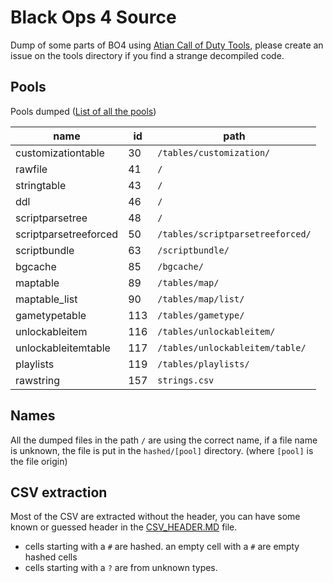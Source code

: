 # Black Ops 4 Source

Dump of some parts of BO4 using [Atian Call of Duty Tools](https://github.com/ate47/atian-cod-tools), please create an issue on the tools directory if you find a strange decompiled code.

## Pools

Pools dumped ([List of all the pools](https://github.com/ate47/t8-atian-menu/blob/master/docs/notes/xassetpools.csv))

| name                  | id  |        path                      |
|-----------------------|-----|----------------------------------|
| customizationtable    | 30  | `/tables/customization/`         |
| rawfile               | 41  | `/`                              |
| stringtable           | 43  | `/`                              |
| ddl                   | 46  | `/`                              |
| scriptparsetree       | 48  | `/`                              |
| scriptparsetreeforced | 50  | `/tables/scriptparsetreeforced/` |
| scriptbundle          | 63  | `/scriptbundle/`                 |
| bgcache               | 85  | `/bgcache/`                      |
| maptable              | 89  | `/tables/map/`                   |
| maptable_list         | 90  | `/tables/map/list/`              |
| gametypetable         | 113 | `/tables/gametype/`              |
| unlockableitem        | 116 | `/tables/unlockableitem/`        |
| unlockableitemtable   | 117 | `/tables/unlockableitem/table/`  |
| playlists             | 119 | `/tables/playlists/`             |
| rawstring             | 157 | `strings.csv`                    |

## Names

All the dumped files in the path `/` are using the correct name, if a file name is unknown, the file is put in the `hashed/[pool]` directory. (where `[pool]` is the file origin)

## CSV extraction

Most of the CSV are extracted without the header, you can have some known or guessed header in the [CSV_HEADER.MD](CSV_HEADER.MD) file.

- cells starting with a `#` are hashed. an empty cell with a `#` are empty hashed cells
- cells starting with a `?` are from unknown types.
